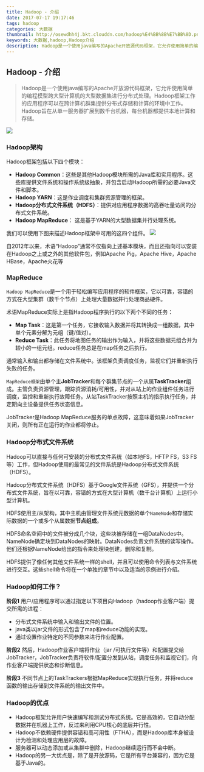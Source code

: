```yaml
---
title: Hadoop - 介绍
date: 2017-07-17 19:17:46
tags: hadoop
categories: 大数据
thumbnail: http://osewdhh4j.bkt.clouddn.com/hadoop%E4%BB%8B%E7%BB%8D.png
keywords: 大数据,hadoop,Hadoop介绍
description: Hadoop是一个使用java编写的Apache开放源代码框架，它允许使用简单的编程模型跨大型计算机的大型数据集进行分布式处理。Hadoop框架工作的应用程序可以在跨计算机群集提供分布式存储和计算的环境中工作。Hadoop旨在从单一服务器扩展到数千台机器，每台机器都提供本地计算和存储。
---
```



## Hadoop - 介绍

> Hadoop是一个使用java编写的Apache开放源代码框架，它允许使用简单的编程模型跨大型计算机的大型数据集进行分布式处理。Hadoop框架工作的应用程序可以在跨计算机群集提供分布式存储和计算的环境中工作。Hadoop旨在从单一服务器扩展到数千台机器，每台机器都提供本地计算和存储。

![](http://osewdhh4j.bkt.clouddn.com/hadoop%E4%BB%8B%E7%BB%8D.png)

### Hadoop架构
Hadoop框架包括以下四个模块：

 - **Hadoop Common**：这些是其他Hadoop模块所需的Java库和实用程序。这些库提供文件系统和操作系统级抽象，并包含启动Hadoop所需的必要Java文件和脚本。
 - **Hadoop YARN**：这是作业调度和集群资源管理的框架。
 - **Hadoop分布式文件系统（HDFS）**：提供对应用程序数据的高吞吐量访问的分布式文件系统。
 - **Hadoop MapReduce**： 这是基于YARN的大型数据集并行处理系统。

我们可以使用下图来描述Hadoop框架中可用的这四个组件。
![](http://osewdhh4j.bkt.clouddn.com/hadoop_architecture.jpg)

自2012年以来，术语“Hadoop”通常不仅指向上述基本模块，而且还指向可以安装在Hadoop之上或之外的其他软件包，例如Apache Pig，Apache Hive，Apache HBase，Apache火花等

### MapReduce
`Hadoop MapReduce`是一个用于轻松编写应用程序的软件框架，它以可靠，容错的方式在大型集群（数千个节点）上处理大量数据并行处理商品硬件。

术语MapReduce实际上是指Hadoop程序执行的以下两个不同的任务：

 - **Map Task**：这是第一个任务，它接收输入数据并将其转换成一组数据，其中单个元素分解为元组（键/值对）。
 - **Reduce Task**：此任务将地图任务的输出作为输入，并将这些数据元组合并为较小的一组元组。reduce任务总是在map任务之后执行。

通常输入和输出都存储在文件系统中。该框架负责调度任务，监视它们并重新执行失败的任务。

`MapReduce框架`由单个主**JobTracker**和每个群集节点的一个从属**TaskTracker**组成。主管负责资源管理，跟踪资源消耗/可用性，并对从站上的作业组件任务进行调度，监控和重新执行故障任务。从站TaskTracker按照主机的指示执行任务，并定期向主设备提供任务状态信息。

JobTracker是Hadoop MapReduce服务的单点故障，这意味着如果JobTracker关闭，则所有正在运行的作业都将停止。

### Hadoop分布式文件系统
Hadoop可以直接与任何可安装的分布式文件系统（如本地FS，HFTP FS，S3 FS等）工作，但Hadoop使用的最常见的文件系统是Hadoop分布式文件系统（HDFS）。

Hadoop分布式文件系统（HDFS）基于Google文件系统（GFS），并提供一个分布式文件系统，旨在以可靠，容错的方式在大型计算机（数千台计算机）上运行小型计算机。

HDFS使用主/从架构，其中主机由管理文件系统元数据的单个`NameNode`和存储实际数据的一个或多个从属数据**节点组成**。

HDFS命名空间中的文件被分成几个块，这些块被存储在一组DataNodes中。NameNode确定块到DataNodes的映射。DataNodes负责文件系统的读写操作。他们还根据NameNode给出的指令来处理块创建，删除和复制。

HDFS提供了像任何其他文件系统一样的shell，并且可以使用命令列表与文件系统进行交互。这些shell命令将在一个单独的章节中以及适当的示例进行介绍。

### Hadoop如何工作？
**阶段1**
用户/应用程序可以通过指定以下项目向Hadoop（hadoop作业客户端）提交所需的进程：

 - 分布式文件系统中输入和输出文件的位置。
 - java类以jar文件的形式包含了map和reduce功能的实现。
 - 通过设置作业特定的不同参数来进行作业配置。

**阶段2**
然后，Hadoop作业客户端将作业（jar /可执行文件等）和配置提交给JobTracker，JobTracker负责将软件/配置分发到从站，调度任务和监视它们，向作业客户端提供状态和诊断信息。

**阶段3**
不同节点上的TaskTrackers根据MapReduce实现执行任务，并将reduce函数的输出存储到文件系统的输出文件中。

### Hadoop的优点

 - Hadoop框架允许用户快速编写和测试分布式系统。它是高效的，它自动分配数据并在机器上工作，反过来利用CPU核心的底层并行性。
 - Hadoop不依赖硬件提供容错和高可用性（FTHA），而是Hadoop库本身被设计为检测和处理应用层的故障。
 - 服务器可以动态添加或从集群中删除，Hadoop继续运行而不会中断。
 - Hadoop的另一大优点是，除了是开放源码，它是所有平台兼容的，因为它是基于Java的。



